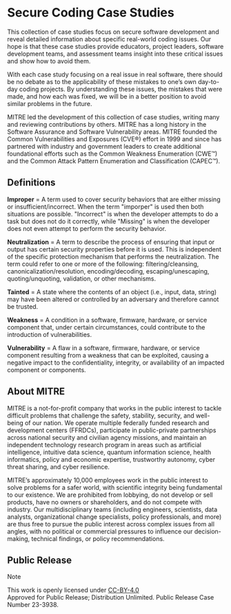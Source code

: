 # Secure Coding Case Studies

This collection of case studies focus on secure software development and reveal detailed information about specific real-world coding issues. Our hope is that these case studies provide educators, project leaders, software development teams, and assessment teams insight into these critical issues and show how to avoid them.

With each case study focusing on a real issue in real software, there should be no debate as to the applicability of these mistakes to one’s own day-to-day coding projects. By understanding these issues, the mistakes that were made, and how each was fixed, we will be in a better position to avoid similar problems in the future.

MITRE led the development of this collection of case studies, writing many and reviewing contributions by others. MITRE has a long history in the Software Assurance and Software Vulnerability areas. MITRE founded the Common Vulnerabilities and Exposures (CVE®) effort in 1999 and since has partnered with industry and government leaders to create additional foundational efforts such as the Common Weakness Enumeration (CWE™) and the Common Attack Pattern Enumeration and Classification (CAPEC™).

## Definitions

**Improper** = A term used to cover security behaviors that are either missing or insufficient/incorrect. When the term "imporper" is used then both situations are possible. "Incorrect" is when the developer attempts to do a task but does not do it correctly, while "Missing" is when the developer does not even attempt to perform the security behavior.

**Neutralization** = A term to describe the process of ensuring that input or output has certain security properties before it is used. This is independent of the specific protection mechanism that performs the neutralization. The term could refer to one or more of the following: filtering/cleansing, canonicalization/resolution, encoding/decoding, escaping/unescaping, quoting/unquoting, validation, or other mechanisms.

**Tainted** = A state where the contents of an object (i.e., input, data, string) may have been altered or controlled by an adversary and therefore cannot be trusted.

**Weakness** = A condition in a software, firmware, hardware, or service component that, under certain circumstances, could contribute to the introduction of vulnerabilities.

**Vulnerability** = A flaw in a software, firmware, hardware, or service component resulting from a weakness that can be exploited, causing a negative impact to the confidentiality, integrity, or availability of an impacted component or components.

## About MITRE

MITRE is a not-for-profit company that works in the public interest to tackle difficult problems that challenge the safety, stability, security, and well-being of our nation. We operate multiple federally funded research and development centers (FFRDCs), participate in public-private partnerships across national security and civilian agency missions, and maintain an independent technology research program in areas such as artificial intelligence, intuitive data science, quantum information science, health informatics, policy and economic expertise, trustworthy autonomy, cyber threat sharing, and cyber resilience.

MITRE’s approximately 10,000 employees work in the public interest to solve problems for a safer world, with scientific integrity being fundamental to our existence. We are prohibited from lobbying, do not develop or sell products, have no owners or shareholders, and do not compete with industry. Our multidisciplinary teams (including engineers, scientists, data analysts, organizational change specialists, policy professionals, and more) are thus free to pursue the public interest across complex issues from all angles, with no political or commercial pressures to influence our decision-making, technical findings, or policy recommendations.

## Public Release

> [!NOTE]
> This work is openly licensed under <a href="https://creativecommons.org/licenses/by/4.0/">CC-BY-4.0</a><br>
> Approved for Public Release; Distribution Unlimited. Public Release Case
> Number 23-3938.
